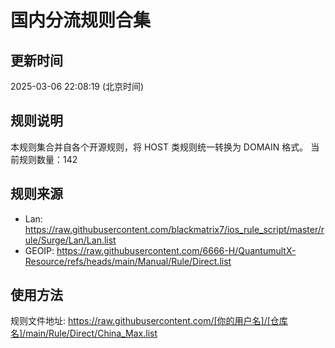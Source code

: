 # 国内分流规则合集

## 更新时间
2025-03-06 22:08:19 (北京时间)

## 规则说明
本规则集合并自各个开源规则，将 HOST 类规则统一转换为 DOMAIN 格式。
当前规则数量：142

## 规则来源
- Lan: https://raw.githubusercontent.com/blackmatrix7/ios_rule_script/master/rule/Surge/Lan/Lan.list
- GEOIP: https://raw.githubusercontent.com/6666-H/QuantumultX-Resource/refs/heads/main/Manual/Rule/Direct.list

## 使用方法
规则文件地址: https://raw.githubusercontent.com/[你的用户名]/[仓库名]/main/Rule/Direct/China_Max.list
